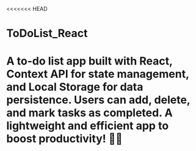 <<<<<<< HEAD
# ToDoList_React
A to-do list app built with React, Context API for state management, and Local Storage for data persistence. Users can add, delete, and mark tasks as completed. A lightweight and efficient app to boost productivity! 🚀✅
=======
